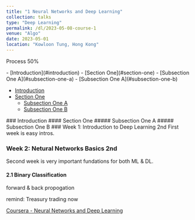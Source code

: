 ```yaml
---
title: "1 Neural Networks and Deep Learning"
collection: talks
type: "Deep Learning"
permalink: /dl/2023-05-08-course-1
venue: "Algo"
date: 2023-05-01
location: "Kowloon Tung, Hong Kong"
---
```

Process 50%
<link rel="stylesheet" href="menu.css">
- [Introduction](#introduction)
- [Section One](#section-one)
  - [Subsection One A](#subsection-one-a)
  - [Subsection One A](#subsection-one-b)

<div class="sidebar-menu">
  <ul>
    <li><a href="#introduction">Introduction</a></li>
    <li><a href="#section-one">Section One</a>
      <ul>
        <li><a href="#subsection-one-a">Subsection One A</a></li>
        <li><a href="#subsection-one-b">Subsection One B</a></li>
      </ul>
    </li>
  </ul>
</div>
### Introduction
#### Section One
##### Subsection One A
##### Subsection One B
### Week 1: Introduction to Deep Learning 2nd
First week is easy intros.

### Week 2: Netural Networks Basics 2nd
Second week is very important fundations for both ML & DL.
#### 2.1 Binary Classification

forward & back propogation 

remind: Treasury trading now

[Coursera - Neural Networks and Deep Learning](https://www.coursera.org/learn/neural-networks-deep-learning)
